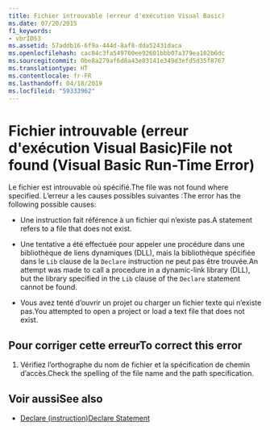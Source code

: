```yaml
---
title: Fichier introuvable (erreur d'exécution Visual Basic)
ms.date: 07/20/2015
f1_keywords:
- vbrID53
ms.assetid: 57addb16-6f9a-444d-8af8-dda52431daca
ms.openlocfilehash: cac84c3fa549760ee92601bbb07a379ea102b6dc
ms.sourcegitcommit: 0be8a279af6d8a43e03141e349d3efd5d35f8767
ms.translationtype: HT
ms.contentlocale: fr-FR
ms.lasthandoff: 04/18/2019
ms.locfileid: "59333962"
---
```

# <a name="file-not-found-visual-basic-run-time-error"></a><span data-ttu-id="97d3d-102">Fichier introuvable (erreur d'exécution Visual Basic)</span><span class="sxs-lookup"><span data-stu-id="97d3d-102">File not found (Visual Basic Run-Time Error)</span></span>
<span data-ttu-id="97d3d-103">Le fichier est introuvable où spécifié.</span><span class="sxs-lookup"><span data-stu-id="97d3d-103">The file was not found where specified.</span></span> <span data-ttu-id="97d3d-104">L’erreur a les causes possibles suivantes :</span><span class="sxs-lookup"><span data-stu-id="97d3d-104">The error has the following possible causes:</span></span>  
  
-   <span data-ttu-id="97d3d-105">Une instruction fait référence à un fichier qui n’existe pas.</span><span class="sxs-lookup"><span data-stu-id="97d3d-105">A statement refers to a file that does not exist.</span></span>  
  
-   <span data-ttu-id="97d3d-106">Une tentative a été effectuée pour appeler une procédure dans une bibliothèque de liens dynamiques (DLL), mais la bibliothèque spécifiée dans le `Lib` clause de la `Declare` instruction ne peut pas être trouvée.</span><span class="sxs-lookup"><span data-stu-id="97d3d-106">An attempt was made to call a procedure in a dynamic-link library (DLL), but the library specified in the `Lib` clause of the `Declare` statement cannot be found.</span></span>  
  
-   <span data-ttu-id="97d3d-107">Vous avez tenté d’ouvrir un projet ou charger un fichier texte qui n’existe pas.</span><span class="sxs-lookup"><span data-stu-id="97d3d-107">You attempted to open a project or load a text file that does not exist.</span></span>  
  
## <a name="to-correct-this-error"></a><span data-ttu-id="97d3d-108">Pour corriger cette erreur</span><span class="sxs-lookup"><span data-stu-id="97d3d-108">To correct this error</span></span>  
  
1. <span data-ttu-id="97d3d-109">Vérifiez l’orthographe du nom de fichier et la spécification de chemin d’accès.</span><span class="sxs-lookup"><span data-stu-id="97d3d-109">Check the spelling of the file name and the path specification.</span></span>  
  
## <a name="see-also"></a><span data-ttu-id="97d3d-110">Voir aussi</span><span class="sxs-lookup"><span data-stu-id="97d3d-110">See also</span></span>

- [<span data-ttu-id="97d3d-111">Declare (instruction)</span><span class="sxs-lookup"><span data-stu-id="97d3d-111">Declare Statement</span></span>](../../../visual-basic/language-reference/statements/declare-statement.md)

